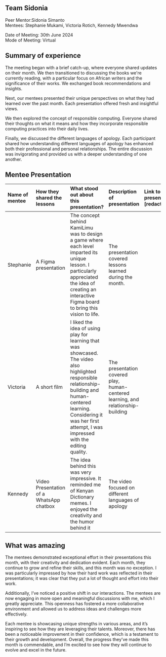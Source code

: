 ## Team Sidonia

Peer Mentor:Sidonia Simanto  
Mentees: Stephanie Mukami, Victoria Rotich, Kennedy Mwendwa

Date of Meeting: 30th June 2024  
Mode of Meeting: Virtual 

## Summary of experience

The meeting began with a brief catch-up, where everyone shared updates on their month. We then transitioned to discussing the books we're currently reading, with a particular focus on African writers and the significance of their works. We exchanged book recommendations and insights.

Next, our mentees presented their unique perspectives on what they had learned over the past month. Each presentation offered fresh and insightful views.

We then explored the concept of responsible computing. Everyone shared their thoughts on what it means and how they incorporate responsible computing practices into their daily lives.

Finally, we discussed the different languages of apology. Each participant shared how understanding different languages of apology has enhanced both their professional and personal relationships. The entire discussion was invigorating and provided us with a deeper understanding of one another.

## Mentee Presentation

| Name of mentee | How they shared the lessons | What stood out about this presentation? | Description of presentation | Link to the presentation \[redacted\] |
| :---- | :---- | :---- | :---- | :---- |
| Stephanie | A Figma presentation | The concept behind KamiLimu was to design a game where each level imparted its unique lesson. I particularly appreciated the idea of creating an interactive Figma board to bring this vision to life. | The presentation covered lessons learned during the month. | |
| Victoria | A short film | I liked the idea of using play for learning that was showcased. The video also highlighted responsible relationship-building and human-centered learning. Considering it was her first attempt, I was impressed with the editing quality. | The presentation covered play, human-centered learning, and relationship-building | |
| Kennedy | Video Presentation of a WhatsApp chatbox | The idea behind this was very impressive. It reminded me of Kenyan Dictionary memes. I enjoyed the creativity and the humor behind it | The video focused on different languages of apology | |

## What was amazing

The mentees demonstrated exceptional effort in their presentations this month, with their creativity and dedication evident. Each month, they continue to grow and refine their skills, and this month was no exception. I was particularly impressed by how their hard work was reflected in their presentations; it was clear that they put a lot of thought and effort into their work.

Additionally, I’ve noticed a positive shift in our interactions. The mentees are now engaging in more open and meaningful discussions with me, which I greatly appreciate. This openness has fostered a more collaborative environment and allowed us to address ideas and challenges more effectively.

Each mentee is showcasing unique strengths in various areas, and it’s inspiring to see how they are leveraging their talents. Moreover, there has been a noticeable improvement in their confidence, which is a testament to their growth and development. Overall, the progress they’ve made this month is commendable, and I’m excited to see how they will continue to evolve and excel in the future.